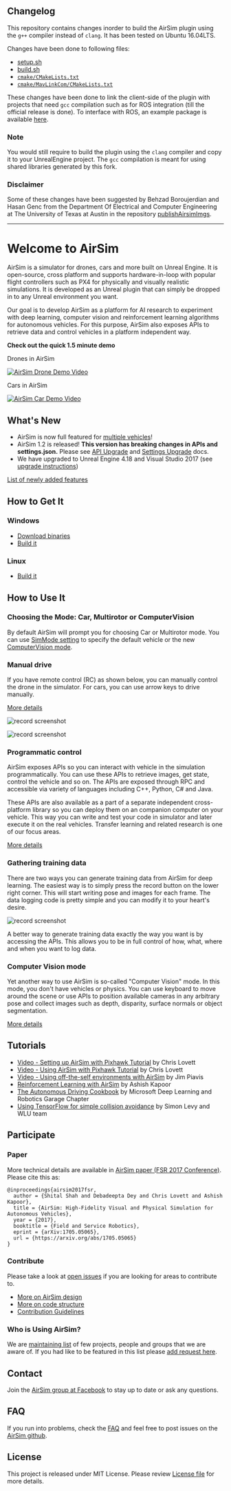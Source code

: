## Changelog

This repository contains changes inorder to build the AirSim plugin using the `g++` compiler instead of `clang`. It has been tested on Ubuntu 16.04LTS.

Changes have been done to following files:
* [setup.sh](setup.sh) 
* [build.sh](build.sh)  
* [`cmake/CMakeLists.txt`](cmake/CMakeLists.txt) 
* [`cmake/MavLinkCom/CMakeLists.txt`](cmake/MavLinkCom/CMakeLists.txt)

These changes have been done to link the client-side of the plugin with projects that need `gcc` compilation such as for ROS integration (till the official release is done). To interface with ROS, an example package is available [here](https://github.com/Mayankm96/publishAirsimImgs).

### Note

You would still require to build the plugin using the `clang` compiler and copy it to your UnrealEngine project. The `gcc` compilation is meant for using shared libraries generated by this fork.

### Disclaimer

Some of these changes have been suggested by Behzad Boroujerdian and Hasan Genc from the Department Of Electrical and Computer Engineering at The University of Texas at Austin in the repository [publishAirsimImgs](https://github.com/marcelinomalmeidan/publishAirsimImgs). 

---

# Welcome to AirSim

AirSim is a simulator for drones, cars and more built on Unreal Engine. It is open-source, cross platform and supports hardware-in-loop with popular flight controllers such as PX4 for physically and visually realistic simulations. It is developed as an Unreal plugin that can simply be dropped in to any Unreal environment you want.

Our goal is to develop AirSim as a platform for AI research to experiment with deep learning, computer vision and reinforcement learning algorithms for autonomous vehicles. For this purpose, AirSim also exposes APIs to retrieve data and control vehicles in a platform independent way.

**Check out the quick 1.5 minute demo**

Drones in AirSim

[![AirSim Drone Demo Video](docs/images/demo_video.png)](https://youtu.be/-WfTr1-OBGQ)

Cars in AirSim

[![AirSim Car Demo Video](docs/images/car_demo_video.png)](https://youtu.be/gnz1X3UNM5Y)


## What's New

* AirSim is now full featured for [multiple vehicles](docs/multi_vehicle.md)!
* AirSim 1.2 is released! **This version has breaking changes in APIs and settings.json.** Please see [API Upgrade](docs/upgrade_apis.md) and [Settings Upgrade](docs/upgrade_settings.md) docs.
* We have upgraded to Unreal Engine 4.18 and Visual Studio 2017 (see [upgrade instructions](docs/unreal_upgrade.md))

[List of newly added features](docs/whats_new.md)

## How to Get It

### Windows
* [Download binaries](docs/use_precompiled.md)
* [Build it](docs/build_windows.md)

### Linux
* [Build it](docs/build_linux.md)

## How to Use It

### Choosing the Mode: Car, Multirotor or ComputerVision
By default AirSim will prompt you for choosing Car or Multirotor mode. You can use [SimMode setting](docs/settings.md#simmode) to specify the default vehicle or the new [ComputerVision mode](docs/image_apis.md#computer-vision-mode-1).

### Manual drive

If you have remote control (RC) as shown below, you can manually control the drone in the simulator. For cars, you can use arrow keys to drive manually.

[More details](docs/remote_control.md)

![record screenshot](docs/images/AirSimDroneManual.gif)

![record screenshot](docs/images/AirSimCarManual.gif)


### Programmatic control

AirSim exposes APIs so you can interact with vehicle in the simulation programmatically. You can use these APIs to retrieve images, get state, control the vehicle and so on. The APIs are exposed through RPC and accessible via variety of languages including C++, Python, C# and Java.

These APIs are also available as a part of a separate independent cross-platform library so you can deploy them on an companion computer on your vehicle. This way you can write and test your code in simulator and later execute it on the real vehicles. Transfer learning and related research is one of our focus areas.

[More details](docs/apis.md)

### Gathering training data

There are two ways you can generate training data from AirSim for deep learning. The easiest way is to simply press the record button on the lower right corner. This will start writing pose and images for each frame. The data logging code is pretty simple and you can modify it to your heart's desire.

![record screenshot](docs/images/record_data.png)

A better way to generate training data exactly the way you want is by accessing the APIs. This allows you to be in full control of how, what, where and when you want to log data. 

### Computer Vision mode

Yet another way to use AirSim is so-called "Computer Vision" mode. In this mode, you don't have vehicles or physics. You can use keyboard to move around the scene or use APIs to position available cameras in any arbitrary pose and collect images such as depth, disparity, surface normals or object segmentation. 

[More details](docs/image_apis.md)

## Tutorials

- [Video - Setting up AirSim with Pixhawk Tutorial](https://youtu.be/1oY8Qu5maQQ) by Chris Lovett
- [Video - Using AirSim with Pixhawk Tutorial](https://youtu.be/HNWdYrtw3f0) by Chris Lovett
- [Video - Using off-the-self environments with AirSim](https://www.youtube.com/watch?v=y09VbdQWvQY) by Jim Piavis
- [Reinforcement Learning with AirSim](docs/reinforcement_learning.md) by Ashish Kapoor
- [The Autonomous Driving Cookbook](https://aka.ms/AutonomousDrivingCookbook) by Microsoft Deep Learning and Robotics Garage Chapter
- [Using TensorFlow for simple collision avoidance](https://github.com/simondlevy/AirSimTensorFlow) by Simon Levy and WLU team

## Participate

### Paper

More technical details are available in [AirSim paper (FSR 2017 Conference)](https://arxiv.org/abs/1705.05065). Please cite this as:
```
@inproceedings{airsim2017fsr,
  author = {Shital Shah and Debadeepta Dey and Chris Lovett and Ashish Kapoor},
  title = {AirSim: High-Fidelity Visual and Physical Simulation for Autonomous Vehicles},
  year = {2017},
  booktitle = {Field and Service Robotics},
  eprint = {arXiv:1705.05065},
  url = {https://arxiv.org/abs/1705.05065}
}
```

### Contribute

Please take a look at [open issues](https://github.com/microsoft/airsim/issues) if you are looking for areas to contribute to.

* [More on AirSim design](docs/design.md)
* [More on code structure](docs/code_structure.md)
* [Contribution Guidelines](docs/contributing.md)


### Who is Using AirSim?

We are [maintaining list](docs/who_is_using.md) of few projects, people and groups that we are aware of. If you had like to be featured in this list please [add request here](https://github.com/microsoft/airsim/issues).

## Contact

Join the [AirSim group at Facebook](https://www.facebook.com/groups/1225832467530667/) to stay up to date or ask any questions.

## FAQ

If you run into problems, check the [FAQ](docs/faq.md) and feel free to post issues on the [AirSim github](https://github.com/Microsoft/AirSim/issues).

## License

This project is released under MIT License. Please review [License file](LICENSE) for more details.
